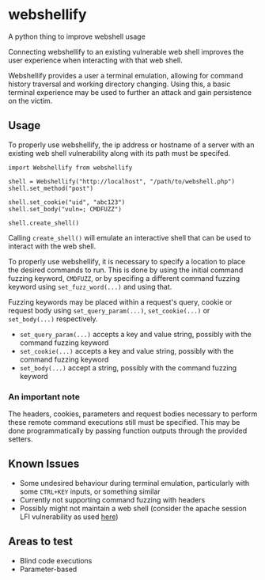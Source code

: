 # webshellify
A python thing to improve webshell usage

Connecting webshellify to an existing vulnerable web shell improves the user
experience when interacting with that web shell.

Webshellify provides a user a terminal emulation, allowing for command history
traversal and working directory changing. Using this, a basic terminal experience
may be used to further an attack and gain persistence on the victim.

## Usage
To properly use webshellify, the ip address or hostname of a server with an
existing web shell vulnerability along with its path must be specifed.

```py=
import Webshellify from webshellify

shell = Webshellify("http://localhost", "/path/to/webshell.php")
shell.set_method("post")

shell.set_cookie("uid", "abc123")
shell.set_body("vuln=; CMDFUZZ")

shell.create_shell()
```

Calling `create_shell()` will emulate an interactive shell that can be used to
interact with the web shell.

To properly use webshellify, it is necessary to specify a location to place the
desired commands to run. This is done by using the initial command fuzzing
keyword, `CMDFUZZ`, or by specifing a different command fuzzing keyword using
`set_fuzz_word(...)` and using that.

Fuzzing keywords may be placed within a request's query, cookie or request body
using `set_query_param(...)`, `set_cookie(...)` or `set_body(...)` respectively.

- `set_query_param(...)` accepts a key and value string, possibly with the
command fuzzing keyword
- `set_cookie(...)` accepts a key and value string, possibly with the command
fuzzing keyword
- `set_body(...)` accept a string, possibly with the command fuzzing keyword

### An important note
The headers, cookies, parameters and request bodies necessary to perform these
remote command executions still must be specified. This may be done
programmatically by passing function outputs through the provided setters.

## Known Issues
- Some undesired behaviour during terminal emulation, particularly with some
`CTRL+KEY` inputs, or something similar
- Currently not supporting command fuzzing with headers
- Possibly might not maintain a web shell (consider the apache session LFI
vulnerability as used [here](https://www.hackingarticles.in/presidential-1-vulnhub-walkthrough/))

## Areas to test
- Blind code executions
- Parameter-based 
